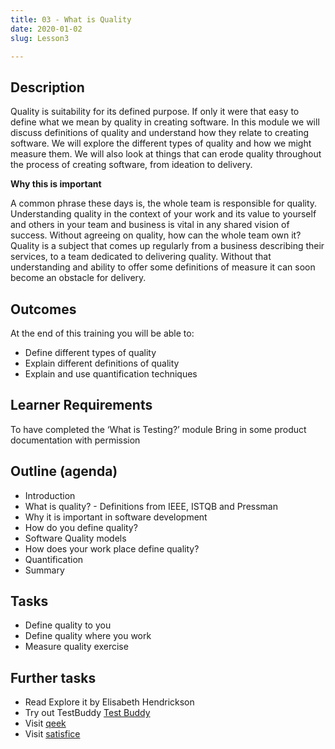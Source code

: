 ```yaml
---
title: 03 - What is Quality
date: 2020-01-02
slug: Lesson3

---
```

## Description  

Quality is suitability for its defined purpose. If only it were that easy to define what we mean by quality in creating software. In this module we will discuss definitions of quality and understand how they relate to creating software. We will explore the different types of quality and how we might measure them. We will also look at things that can erode quality throughout the process of creating software, from ideation to delivery.

**Why this is important**  

A common phrase these days is, the whole team is responsible for quality. Understanding quality in the context of your work and its value to yourself and others in your team and business is vital in any shared vision of success. Without agreeing on quality, how can the whole team own it? Quality is a subject that comes up regularly from a business describing their services, to a team dedicated to delivering quality. Without that understanding and ability to offer some definitions of measure it can soon become an obstacle for delivery.

## Outcomes 

At the end of this training you will be able to:

* Define different types of quality
* Explain different definitions of quality
* Explain and use quantification techniques

## Learner Requirements

To have completed the ‘What is Testing?’ module Bring in some product documentation with permission

## Outline (agenda)

* Introduction
* What is quality? - Definitions from IEEE, ISTQB and Pressman
* Why it is important in software development
* How do you define quality?
* Software Quality models
* How does your work place define quality?
* Quantification
* Summary

## Tasks 

* Define quality to you
* Define quality where you work
* Measure quality exercise

## Further tasks

* Read Explore it by Elisabeth Hendrickson
* Try out TestBuddy [Test Buddy](https://testbuddy.co/)
* Visit [qeek](https://www.qeek.co/blog)
* Visit [satisfice](http://www.satisfice.com/sbtm/)